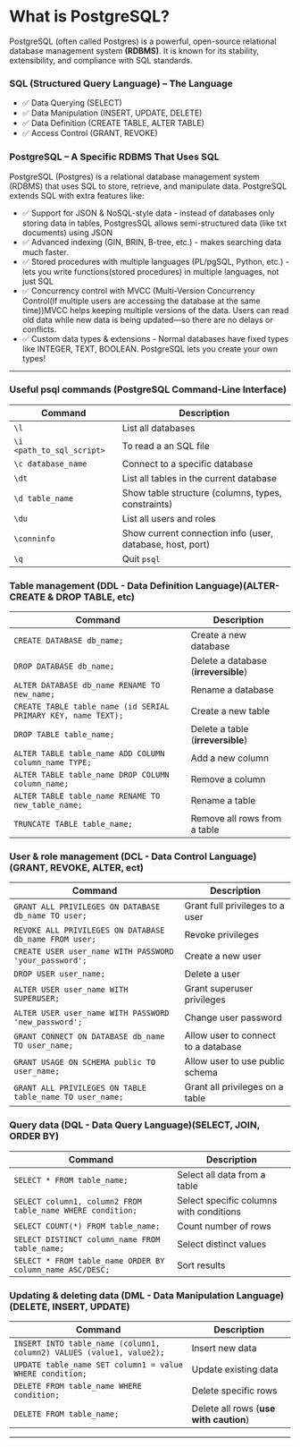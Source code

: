 # **What is PostgreSQL?**

PostgreSQL (often called Postgres) is a powerful, open-source relational database management system **(RDBMS)**. It is known for its stability, extensibility, and compliance with SQL standards.

### SQL (Structured Query Language) – The Language
- ✅ Data Querying (SELECT)
- ✅ Data Manipulation (INSERT, UPDATE, DELETE)
- ✅ Data Definition (CREATE TABLE, ALTER TABLE)
- ✅ Access Control (GRANT, REVOKE)

### PostgreSQL – A Specific RDBMS That Uses SQL

PostgreSQL (Postgres) is a relational database management system (RDBMS) that uses SQL to store, retrieve, and manipulate data. PostgreSQL extends SQL with extra features like:

- ✅ Support for JSON & NoSQL-style data - instead of databases only storing data in tables, PostgresSQL allows semi-structured data (like txt documents) using JSON
- ✅ Advanced indexing (GIN, BRIN, B-tree, etc.) - makes searching data much faster.
- ✅ Stored procedures with multiple languages (PL/pgSQL, Python, etc.) - lets you write functions(stored procedures) in multiple languages, not just SQL
- ✅ Concurrency control with MVCC (Multi-Version Concurrency Control(If multiple users are accessing the database at the same time))MVCC helps keeping multiple versions of the data. Users can read old data while new data is being updated—so there are no delays or conflicts.
- ✅ Custom data types & extensions - Normal databases have fixed types like INTEGER, TEXT, BOOLEAN. PostgreSQL lets you create your own types!

---

### Useful psql commands (PostgreSQL Command-Line Interface)

| Command                   | Description                                               |
| ------------------------- | --------------------------------------------------------- |
| `\l`                      | List all databases                                        |
| `\i <path_to_sql_script>` | To read a an SQL file                                     |
| `\c database_name`        | Connect to a specific database                            |
| `\dt`                     | List all tables in the current database                   |
| `\d table_name`           | Show table structure (columns, types, constraints)        |
| `\du`                     | List all users and roles                                  |
| `\conninfo`               | Show current connection info (user, database, host, port) |
| `\q`                      | Quit `psql`                                               |



### Table management (DDL - Data Definition Language)(ALTER-CREATE & DROP TABLE, etc)

| Command                                                       | Description                          |
| ------------------------------------------------------------- | ------------------------------------ |
| `CREATE DATABASE db_name;`                                    | Create a new database                |
| `DROP DATABASE db_name;`                                      | Delete a database (**irreversible**) |
| `ALTER DATABASE db_name RENAME TO new_name;`                  | Rename a database                    |
| `CREATE TABLE table_name (id SERIAL PRIMARY KEY, name TEXT);` | Create a new table                   |
| `DROP TABLE table_name;`                                      | Delete a table (**irreversible**)    |
| `ALTER TABLE table_name ADD COLUMN column_name TYPE;`         | Add a new column                     |
| `ALTER TABLE table_name DROP COLUMN column_name;`             | Remove a column                      |
| `ALTER TABLE table_name RENAME TO new_table_name;`            | Rename a table                       |
| `TRUNCATE TABLE table_name;`                                  | Remove all rows from a table         |



### User & role management (DCL - Data Control Language)(GRANT, REVOKE, ALTER, ect)

| Command                                                  | Description                         |
| -------------------------------------------------------- | ----------------------------------- |
| `GRANT ALL PRIVILEGES ON DATABASE db_name TO user;`      | Grant full privileges to a user     |
| `REVOKE ALL PRIVILEGES ON DATABASE db_name FROM user;`   | Revoke privileges                   |
| `CREATE USER user_name WITH PASSWORD 'your_password';`   | Create a new user                   |
| `DROP USER user_name;`                                   | Delete a user                       |
| `ALTER USER user_name WITH SUPERUSER;`                   | Grant superuser privileges          |
| `ALTER USER user_name WITH PASSWORD 'new_password';`     | Change user password                |
| `GRANT CONNECT ON DATABASE db_name TO user_name;`        | Allow user to connect to a database |
| `GRANT USAGE ON SCHEMA public TO user_name;`             | Allow user to use public schema     |
| `GRANT ALL PRIVILEGES ON TABLE table_name TO user_name;` | Grant all privileges on a table     |



### Query data (DQL - Data Query Language)(SELECT, JOIN, ORDER BY)

| Command                                                    | Description                             |
| ---------------------------------------------------------- | --------------------------------------- |
| `SELECT * FROM table_name;`                                | Select all data from a table            |
| `SELECT column1, column2 FROM table_name WHERE condition;` | Select specific columns with conditions |
| `SELECT COUNT(*) FROM table_name;`                         | Count number of rows                    |
| `SELECT DISTINCT column_name FROM table_name;`             | Select distinct values                  |
| `SELECT * FROM table_name ORDER BY column_name ASC/DESC;`  | Sort results                            |



### Updating & deleting data (DML - Data Manipulation Language)(DELETE, INSERT, UPDATE)

| Command                                                              | Description                            |
| -------------------------------------------------------------------- | -------------------------------------- |
| `INSERT INTO table_name (column1, column2) VALUES (value1, value2);` | Insert new data                        |
| `UPDATE table_name SET column1 = value WHERE condition;`             | Update existing data                   |
| `DELETE FROM table_name WHERE condition;`                            | Delete specific rows                   |
| `DELETE FROM table_name;`                                            | Delete all rows (**use with caution**) |

---